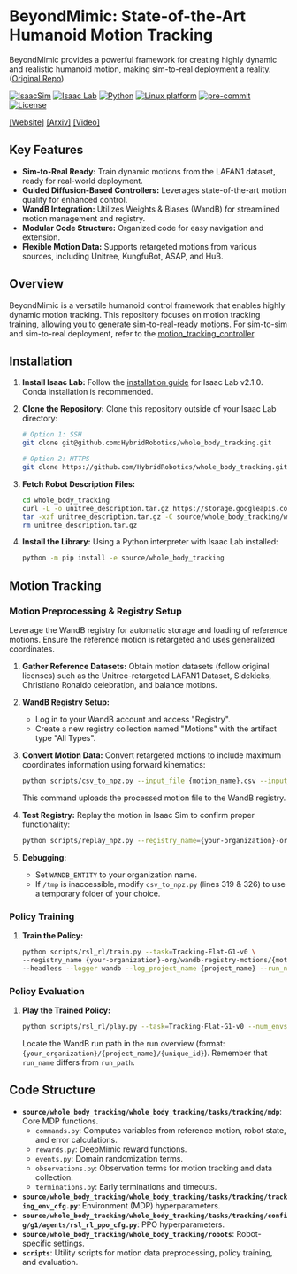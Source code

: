 # BeyondMimic: State-of-the-Art Humanoid Motion Tracking

BeyondMimic provides a powerful framework for creating highly dynamic and realistic humanoid motion, making sim-to-real deployment a reality.  ([Original Repo](https://github.com/HybridRobotics/whole_body_tracking))

[![IsaacSim](https://img.shields.io/badge/IsaacSim-4.5.0-silver.svg)](https://docs.omniverse.nvidia.com/isaacsim/latest/overview.html)
[![Isaac Lab](https://img.shields.io/badge/IsaacLab-2.1.0-silver)](https://isaac-sim.github.io/IsaacLab)
[![Python](https://img.shields.io/badge/python-3.10-blue.svg)](https://docs.python.org/3/whatsnew/3.10.html)
[![Linux platform](https://img.shields.io/badge/platform-linux--64-orange.svg)](https://releases.ubuntu.com/20.04/)
[![pre-commit](https://img.shields.io/badge/pre--commit-enabled-brightgreen?logo=pre-commit&logoColor=white)](https://pre-commit.com/)
[![License](https://img.shields.io/badge/license-MIT-yellow.svg)](https://opensource.org/license/mit)

[[Website]](https://beyondmimic.github.io/)
[[Arxiv]](https://arxiv.org/abs/2508.08241)
[[Video]](https://youtu.be/RS_MtKVIAzY)

## Key Features

*   **Sim-to-Real Ready:** Train dynamic motions from the LAFAN1 dataset, ready for real-world deployment.
*   **Guided Diffusion-Based Controllers:** Leverages state-of-the-art motion quality for enhanced control.
*   **WandB Integration:** Utilizes Weights & Biases (WandB) for streamlined motion management and registry.
*   **Modular Code Structure:** Organized code for easy navigation and extension.
*   **Flexible Motion Data:** Supports retargeted motions from various sources, including Unitree, KungfuBot, ASAP, and HuB.

## Overview

BeyondMimic is a versatile humanoid control framework that enables highly dynamic motion tracking. This repository focuses on motion tracking training, allowing you to generate sim-to-real-ready motions. For sim-to-sim and sim-to-real deployment, refer to the [motion\_tracking\_controller](https://github.com/HybridRobotics/motion_tracking_controller).

## Installation

1.  **Install Isaac Lab:** Follow the [installation guide](https://isaac-sim.github.io/IsaacLab/main/source/setup/installation/index.html) for Isaac Lab v2.1.0. Conda installation is recommended.
2.  **Clone the Repository:** Clone this repository outside of your Isaac Lab directory:

    ```bash
    # Option 1: SSH
    git clone git@github.com:HybridRobotics/whole_body_tracking.git

    # Option 2: HTTPS
    git clone https://github.com/HybridRobotics/whole_body_tracking.git
    ```

3.  **Fetch Robot Description Files:**

    ```bash
    cd whole_body_tracking
    curl -L -o unitree_description.tar.gz https://storage.googleapis.com/qiayuanl_robot_descriptions/unitree_description.tar.gz && \
    tar -xzf unitree_description.tar.gz -C source/whole_body_tracking/whole_body_tracking/assets/ && \
    rm unitree_description.tar.gz
    ```

4.  **Install the Library:** Using a Python interpreter with Isaac Lab installed:

    ```bash
    python -m pip install -e source/whole_body_tracking
    ```

## Motion Tracking

### Motion Preprocessing & Registry Setup

Leverage the WandB registry for automatic storage and loading of reference motions. Ensure the reference motion is retargeted and uses generalized coordinates.

1.  **Gather Reference Datasets:** Obtain motion datasets (follow original licenses) such as the Unitree-retargeted LAFAN1 Dataset, Sidekicks, Christiano Ronaldo celebration, and balance motions.
2.  **WandB Registry Setup:**
    *   Log in to your WandB account and access "Registry".
    *   Create a new registry collection named "Motions" with the artifact type "All Types".
3.  **Convert Motion Data:** Convert retargeted motions to include maximum coordinates information using forward kinematics:

    ```bash
    python scripts/csv_to_npz.py --input_file {motion_name}.csv --input_fps 30 --output_name {motion_name} --headless
    ```

    This command uploads the processed motion file to the WandB registry.
4.  **Test Registry:** Replay the motion in Isaac Sim to confirm proper functionality:

    ```bash
    python scripts/replay_npz.py --registry_name={your-organization}-org/wandb-registry-motions/{motion_name}
    ```

5.  **Debugging:**
    *   Set `WANDB_ENTITY` to your organization name.
    *   If `/tmp` is inaccessible, modify `csv_to_npz.py` (lines 319 & 326) to use a temporary folder of your choice.

### Policy Training

1.  **Train the Policy:**

    ```bash
    python scripts/rsl_rl/train.py --task=Tracking-Flat-G1-v0 \
    --registry_name {your-organization}-org/wandb-registry-motions/{motion_name} \
    --headless --logger wandb --log_project_name {project_name} --run_name {run_name}
    ```

### Policy Evaluation

1.  **Play the Trained Policy:**

    ```bash
    python scripts/rsl_rl/play.py --task=Tracking-Flat-G1-v0 --num_envs=2 --wandb_path={wandb-run-path}
    ```

    Locate the WandB run path in the run overview (format: `{your_organization}/{project_name}/{unique_id}`). Remember that `run_name` differs from `run_path`.

## Code Structure

*   **`source/whole_body_tracking/whole_body_tracking/tasks/tracking/mdp`**: Core MDP functions.
    *   `commands.py`: Computes variables from reference motion, robot state, and error calculations.
    *   `rewards.py`: DeepMimic reward functions.
    *   `events.py`: Domain randomization terms.
    *   `observations.py`: Observation terms for motion tracking and data collection.
    *   `terminations.py`: Early terminations and timeouts.
*   **`source/whole_body_tracking/whole_body_tracking/tasks/tracking/tracking_env_cfg.py`**: Environment (MDP) hyperparameters.
*   **`source/whole_body_tracking/whole_body_tracking/tasks/tracking/config/g1/agents/rsl_rl_ppo_cfg.py`**: PPO hyperparameters.
*   **`source/whole_body_tracking/whole_body_tracking/robots`**: Robot-specific settings.
*   **`scripts`**: Utility scripts for motion data preprocessing, policy training, and evaluation.